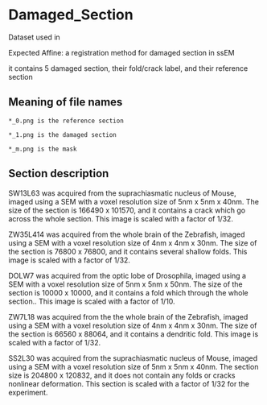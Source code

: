 # Damaged_Section
Dataset used in 

Expected Affine: a registration method for damaged section in ssEM

it contains 5 damaged section, their fold/crack label, and their reference section

## Meaning of file names
    *_0.png is the reference section

    *_1.png is the damaged section

    *_m.png is the mask
    
## Section description

SW13L63 was acquired from the suprachiasmatic nucleus of Mouse, imaged using a SEM with a voxel resolution size of 5nm x 5nm x 40nm. The size of the section is 166490 x 101570, and it contains a crack which go across the whole section. This image is scaled with a factor of 1/32.

ZW35L414 was acquired from the whole brain of the Zebrafish, imaged using a SEM with a voxel resolution size of 4nm x 4nm x 30nm. The size of the section is 76800 x 76800, and it contains several shallow folds. This image is scaled with a factor of 1/32.

DOLW7 was acquired from the optic lobe of Drosophila, imaged using a SEM with a voxel resolution size of 5nm x 5nm x 50nm. The size of the section is 10000 x 10000, and it contains a fold which through the whole section.. This image is scaled with a factor of 1/10.

ZW7L18 was acquired from the the whole brain of the Zebrafish, imaged using a SEM with a voxel resolution size of 4nm x 4nm x 30nm. The size of the section is 66560 x 88064, and it contains a dendritic fold. This image is scaled with a factor of 1/32.

SS2L30 was acquired from the suprachiasmatic nucleus of Mouse, imaged using a SEM with a voxel resolution size of 5nm x 5nm x 40nm. The section size is 204800 x 120832, and it does not contain any folds or cracks nonlinear deformation. This section is scaled with a factor of 1/32 for the experiment.
